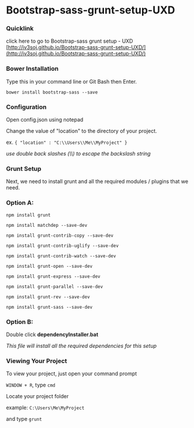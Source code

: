 # Bootstrap-sass-grunt-setup-UXD
### Quicklink

click here to go to Bootstrap-sass grunt setup - UXD [http://iv3soj.github.io/Bootstrap-sass-grunt-setup-UXD/](http://iv3soj.github.io/Bootstrap-sass-grunt-setup-UXD/)

### Bower Installation

Type this in your command line or Git Bash then Enter.

`bower install bootstrap-sass --save`

### Configuration

Open config.json using notepad

Change the value of "location" to the directory of your project.

ex. `{ "location" : "C:\\Users\\Me\\MyProject" }`

*use double back slashes (\\\\) to escape the backslash string*

### Grunt Setup

Next, we need to install grunt and all the required modules / plugins that we need.

### Option A:

`npm install grunt`

`npm install matchdep --save-dev`

`npm install grunt-contrib-copy --save-dev`

`npm install grunt-contrib-uglify --save-dev`

`npm install grunt-contrib-watch --save-dev`

`npm install grunt-open --save-dev`

`npm install grunt-express --save-dev`

`npm install grunt-parallel --save-dev`

`npm install grunt-rev --save-dev`

`npm install grunt-sass --save-dev`

### Option B:

Double click **dependencyInstaller.bat**

*This file will install all the required dependencies for this setup* 


### Viewing Your Project

To view your project, just open your command prompt

`WINDOW + R`, type `cmd`

Locate your project folder

example: `C:\Users\Me\MyProject`

and type `grunt`